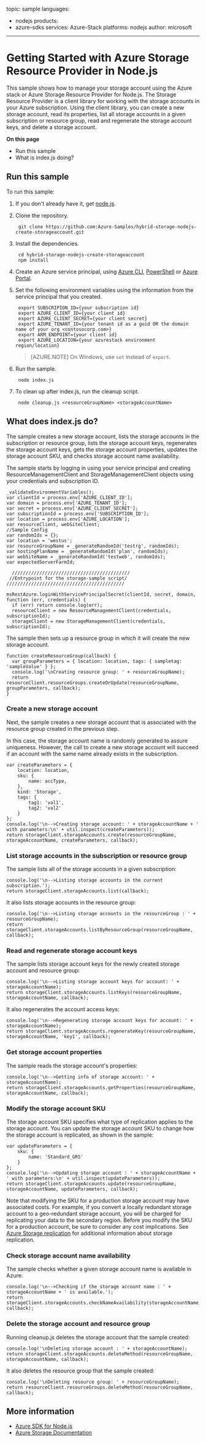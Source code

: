 ---
---
topic: sample
languages:
 - nodejs
products:
 - azure-sdks
services: Azure-Stack
platforms: nodejs
author: microsoft
------

# Getting Started with Azure Storage Resource Provider in Node.js

This sample shows how to manage your storage account using the Azure stack or Azure Storage Resource Provider for Node.js. The Storage Resource Provider is a client library for working with the storage accounts in your Azure subscription. Using the client library, you can create a new storage account, read its properties, list all storage accounts in a given subscription or resource group, read and regenerate the storage account keys, and delete a storage account.  

**On this page**

- Run this sample
- What is index.js doing?

## Run this sample

To run this sample:

1. If you don't already have it, get [node.js](https://nodejs.org).

2. Clone the repository.

		git clone https://github.com:Azure-Samples/hybrid-storage-nodejs-create-storageaccount.git


3. Install the dependencies.

	    cd hybrid-storage-nodejs-create-storageaccount
	    npm install

4. Create an Azure service principal, using 
    [Azure CLI](https://azure.microsoft.com/documentation/articles/resource-group-authenticate-service-principal-cli/),
    [PowerShell](https://azure.microsoft.com/documentation/articles/resource-group-authenticate-service-principal/)
    or [Azure Portal](https://azure.microsoft.com/documentation/articles/resource-group-create-service-principal-portal/).

5. Set the following environment variables using the information from the service principal that you created.

	    export SUBSCRIPION_ID={your subscription id}
	    export AZURE_CLIENT_ID={your client id}
	    export AZURE_CLIENT_SECRET={your client secret}
	    export AZURE_TENANT_ID={your tenant id as a guid OR the domain name of your org <contosocorp.com>}
	    export ARM_ENDPOINT={your client id}
        export AZURE_LOCATION={your azurestack environment region/location}

    > [AZURE.NOTE] On Windows, use `set` instead of `export`.

6. Run the sample.

	    node index.js

7. To clean up after index.js, run the cleanup script.

    	node cleanup.js <resourceGroupName> <storageAccountName>

## What does index.js do?

The sample creates a new storage account, lists the storage accounts in the subscription or resource group, lists the storage account keys, regenerates the storage account keys, gets the storage account properties, updates the storage account SKU, and checks storage account name availability.

The sample starts by logging in using your service principal and creating ResourceManagementClient and StorageManagementClient objects using your credentials and subscription ID.

	_validateEnvironmentVariables();
	var clientId = process.env['AZURE_CLIENT_ID'];
	var domain = process.env['AZURE_TENANT_ID'];
	var secret = process.env['AZURE_CLIENT_SECRET'];
	var subscriptionId = process.env['SUBSCRIPTION_ID'];
    var location = process.env['AZURE_LOCATION'];
	var resourceClient, webSiteClient;
	//Sample Config
	var randomIds = {};
	var location = 'westus';
	var resourceGroupName = _generateRandomId('testrg', randomIds);
	var hostingPlanName = _generateRandomId('plan', randomIds);
	var webSiteName = _generateRandomId('testweb', randomIds);
	var expectedServerFarmId;

	  ///////////////////////////////////////////
	 //Entrypoint for the storage-sample script/
	///////////////////////////////////////////
	
	msRestAzure.loginWithServicePrincipalSecret(clientId, secret, domain, function (err, credentials) {
	  if (err) return console.log(err);
	  resourceClient = new ResourceManagementClient(credentials, subscriptionId);
	  storageClient = new StorageManagementClient(credentials, subscriptionId);	

The sample then sets up a resource group in which it will create the new storage account.

	function createResourceGroup(callback) {
	  var groupParameters = { location: location, tags: { sampletag: 'sampleValue' } };
	  console.log('\nCreating resource group: ' + resourceGroupName);
	  return resourceClient.resourceGroups.createOrUpdate(resourceGroupName, groupParameters, callback);
	}

### Create a new storage account

Next, the sample creates a new storage account that is associated with the resource group created in the previous step. 

In this case, the storage account name is randomly generated to assure uniqueness. However, the call to create a new storage account will succeed if an account with the same name already exists in the subscription.

	var createParameters = {
		location: location,
		sku: {
	  		name: accType,
		},
		kind: 'Storage',
		tags: {
	  		tag1: 'val1',
	  		tag2: 'val2'
		}
	};
	console.log('\n-->Creating storage account: ' + storageAccountName + ' with parameters:\n' + util.inspect(createParameters));
	return storageClient.storageAccounts.create(resourceGroupName, storageAccountName, createParameters, callback);

### List storage accounts in the subscription or resource group

The sample lists all of the storage accounts in a given subscription: 

	console.log('\n-->Listing storage accounts in the current subscription.');
	return storageClient.storageAccounts.list(callback);


It also lists storage accounts in the resource group:

	console.log('\n-->Listing storage accounts in the resourceGroup : ' + resourceGroupName);
	return storageClient.storageAccounts.listByResourceGroup(resourceGroupName, callback);

### Read and regenerate storage account keys

The sample lists storage account keys for the newly created storage account and resource group:

	console.log('\n-->Listing storage account keys for account: ' + storageAccountName);
	return storageClient.storageAccounts.listKeys(resourceGroupName, storageAccountName, callback);

It also regenerates the account access keys:

	console.log('\n-->Regenerating storage account keys for account: ' + storageAccountName);
	return storageClient.storageAccounts.regenerateKey(resourceGroupName, storageAccountName, 'key1', callback);

### Get storage account properties

The sample reads the storage account's properties:

	console.log('\n-->Getting info of storage account: ' + storageAccountName);
	return storageClient.storageAccounts.getProperties(resourceGroupName, storageAccountName, callback);

### Modify the storage account SKU

The storage account SKU specifies what type of replication applies to the storage account. You can update the storage account SKU to change how the storage account is replicated, as shown in the sample:

	var updateParameters = {
		sku: {
	  		name: 'Standard_GRS'
		}
	};
	console.log('\n-->Updating storage account : ' + storageAccountName + ' with parameters:\n' + util.inspect(updateParameters));
	return storageClient.storageAccounts.update(resourceGroupName, storageAccountName, updateParameters, callback);

Note that modifying the SKU for a production storage account may have associated costs. For example, if you convert a locally redundant storage account to a geo-redundant storage account, you will be charged for replicating your data to the secondary region. Before you modify the SKU for a production account, be sure to consider any cost implications. See [Azure Storage replication](https://azure.microsoft.com/documentation/articles/storage-redundancy/) for additional information about storage replication.

### Check storage account name availability

The sample checks whether a given storage account name is available in Azure: 

	console.log('\n-->Checking if the storage account name : ' + storageAccountName + ' is available.');
	return storageClient.storageAccounts.checkNameAvailability(storageAccountName, callback);

### Delete the storage account and resource group

Running cleanup.js deletes the storage account that the sample created:

	console.log('\nDeleting storage account : ' + storageAccountName);
	return storageClient.storageAccounts.deleteMethod(resourceGroupName, storageAccountName, callback);

It also deletes the resource group that the sample created:

	console.log('\nDeleting resource group: ' + resourceGroupName);
	return resourceClient.resourceGroups.deleteMethod(resourceGroupName, callback);


## More information

- [Azure SDK for Node.js](https://github.com/Azure/azure-sdk-for-node) 
- [Azure Storage Documentation](https://azure.microsoft.com/services/storage/)